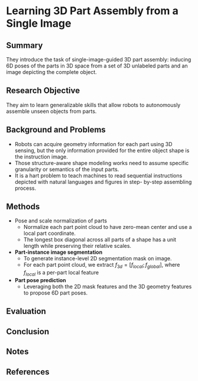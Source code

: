 # Learning 3D Part Assembly from a Single Image

## Summary
They introduce the task of single-image-guided 3D part assembly: inducing
6D poses of the parts in 3D space from a set of 3D unlabeled parts and an image depicting the complete object.
## Research Objective
They aim to learn generalizable skills that allow robots to autonomously assemble unseen objects from parts.
## Background and Problems
- Robots can acquire geometry information for each part using 3D sensing, but the only information provided for the entire object shape is the instruction image.
- Those structure-aware shape modeling works need to assume specific granularity or semantics of the input parts.
-  It is a hart problem to teach machines to read sequential instructions depicted with natural languages and figures in step- by-step assembling process.
## Methods
- Pose and scale normalization of parts
	- Normalize each part point cloud to have zero-mean center and use a local part coordinate.
	- The longest box diagonal across all parts of a shape has a unit length while preserving their relative scales.
- **Part-instance image segmentation**
	- To generate instance-level 2D segmentation mask on image.
	- For each part point cloud, we extract $f_{3d}=[f_{local}; f_{global}]$, where $f_{local}$ is a per-part local feature
- **Part pose prediction**
	- Leveraging both the 2D mask features and the 3D geometry features to propose 6D part poses.
## Evaluation

## Conclusion

## Notes

## References
<!--stackedit_data:
eyJoaXN0b3J5IjpbLTExNDQ1NDAxMDgsMjgwODQzODksMzM4Mj
c2MTY2LC0zNTEwOTczMjIsLTQyNjQzNzI1NF19
-->